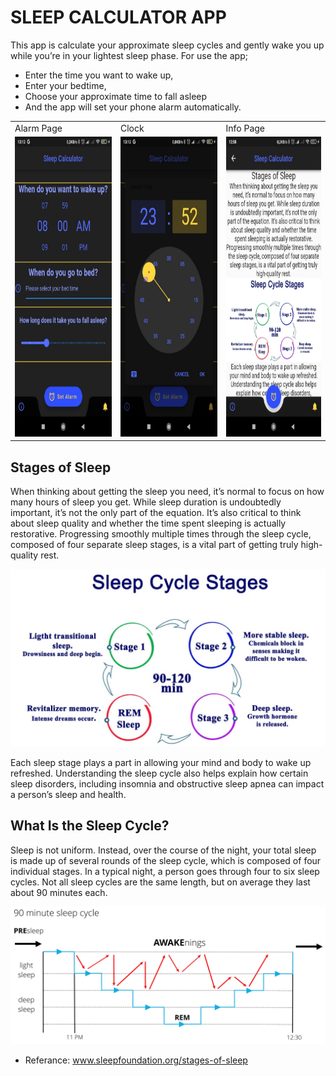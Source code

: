 
# SLEEP CALCULATOR APP

This app is calculate your approximate sleep cycles and gently wake you up while you’re in your lightest sleep phase. For use the app;
* Enter the time you want to wake up,
* Enter your bedtime,
* Choose your approximate time to fall asleep
* And the app will set your phone alarm automatically.

<table>
  <tr>
    <td>Alarm Page</td>
     <td>Clock</td>
     <td>Info Page</td>
  </tr>
  <tr>
    <td><img src="https://github.com/Enes50453/sleep_calculator/blob/master/screenshots/ss3.jpeg" width=270 height=480></td>
    <td><img src="https://github.com/Enes50453/sleep_calculator/blob/master/screenshots/ss4.jpeg" width=270 height=480></td>
    <td><img src="https://github.com/Enes50453/sleep_calculator/blob/master/screenshots/ss5.jpeg" width=270 height=480></td>
  </tr>
 </table>

## Stages of Sleep
When thinking about getting the sleep you need, it’s normal to focus on how many hours of sleep you get. While sleep duration is undoubtedly important, it’s not the only part of the equation.
It’s also critical to think about sleep quality and whether the time spent sleeping is actually restorative. Progressing smoothly multiple times through the sleep cycle, composed of four separate sleep stages, is a vital part of getting truly high-quality rest.

![App Screenshot](https://github.com/Enes50453/sleep_calculator/blob/master/screenshots/ss2.jpg)

Each sleep stage plays a part in allowing your mind and body to wake up refreshed. Understanding the sleep cycle also helps explain how certain sleep disorders, including insomnia and obstructive sleep apnea can impact a person’s sleep and health.
## What Is the Sleep Cycle?

Sleep is not uniform. Instead, over the course of the night, your total sleep is made up of several rounds of the sleep cycle, which is composed of four individual stages. In a typical night, a person goes through four to six sleep cycles. Not all sleep cycles are the same length, but on average they last about 90 minutes each.

![App Screenshot](https://github.com/Enes50453/sleep_calculator/blob/master/screenshots/ss1.jpg)

* Referance: www.sleepfoundation.org/stages-of-sleep
